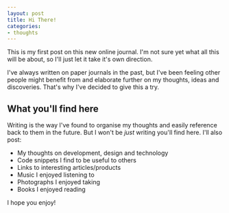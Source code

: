 ```yaml
---
layout: post
title: Hi There!
categories:
- thoughts
---
```



This is my first post on this new online journal. I'm not sure yet what all this will be about, so I'll just let it take it's own direction.

I've always written on paper journals in the past, but I've been feeling other people might benefit from and elaborate further on my thoughts, ideas and discoveries. That's why I've decided to give this a try.

## What you'll find here

Writing is the way I've found to organise my thoughts and easily reference back to them in the future. But I won't be *just* writing you'll find here. I'll also post:

- My thoughts on development, design and technology
- Code snippets I find to be useful to others
- Links to interesting articles/products
- Music I enjoyed listening to
- Photographs I enjoyed taking
- Books I enjoyed reading

I hope you enjoy!